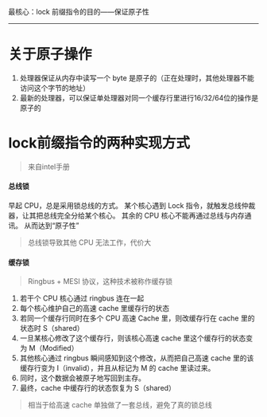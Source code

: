 最核心：lock 前缀指令的目的——保证原子性

---

# 关于原子操作
1. 处理器保证从内存中读写一个 byte 是原子的（正在处理时，其他处理器不能访问这个字节的地址）
2. 最新的处理器，可以保证单处理器对同一个缓存行里进行16/32/64位的操作是原子的

# lock前缀指令的两种实现方式
> 来自intel手册

#### 总线锁
早起 CPU，总是采用锁总线的方式。
某个核心遇到 Lock 指令，就触发总线仲裁器，让其把总线完全分给某个核心。
其余的 CPU 核心不能再通过总线与内存通讯。
从而达到“原子性”
> 总线锁导致其他 CPU 无法工作，代价大

#### 缓存锁
>  Ringbus + MESI 协议，这种技术被称作缓存锁

1. 若干个 CPU 核心通过 ringbus 连在一起
2. 每个核心维护自己的高速 cache 里缓存行的状态
3. 若同一个缓存行同时在多个 CPU 高速 Cache 里，则改缓存行在 cache 里的状态时 S（shared）
4. 一旦某核心修改了这个缓存行，则该核心高速 cache 里这个缓存行的状态变为 M（Modified）
5. 其他核心通过 ringbus 瞬间感知到这个修改，从而把自己高速 cache 里的该缓存行变为 I（invalid），并且从标记为 M 的 cache 里读过来。
6. 同时，这个数据会被原子地写回到主存。
7. 最终，cache 中缓存行的状态恢复为 S（shared）
> 相当于给高速 cache 单独做了一套总线，避免了真的锁总线

